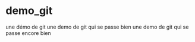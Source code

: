 # demo_git
une démo de git
une demo de git qui se passe bien
une demo de git qui se passe encore bien

